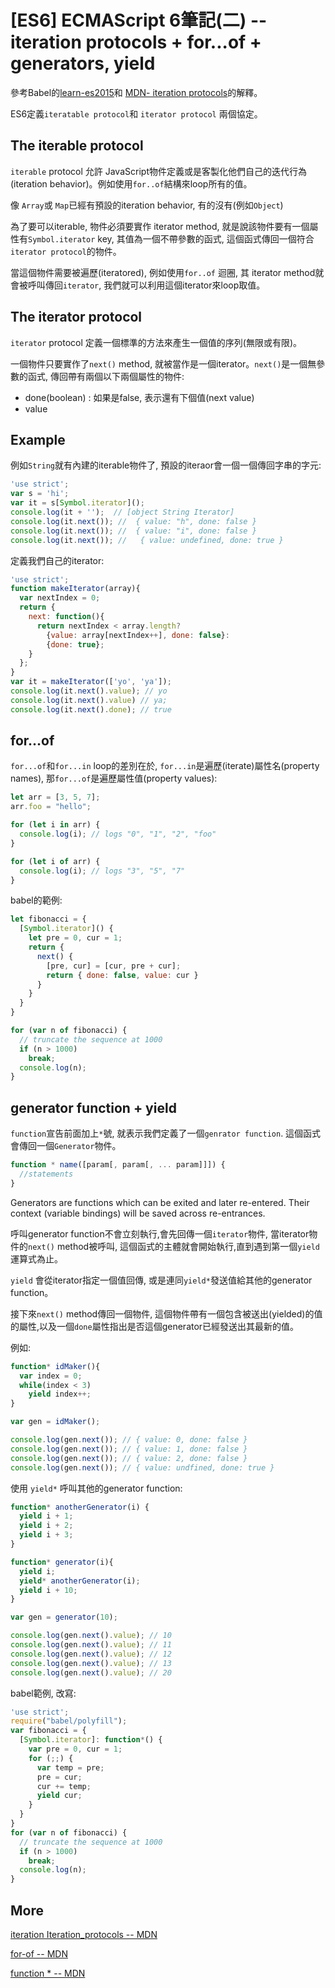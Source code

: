 # [ES6] ECMAScript 6筆記(二) -- iteration protocols + for...of + generators, yield

參考Babel的[learn-es2015](https://babeljs.io/docs/learn-es2015/)和 [MDN- iteration protocols](https://developer.mozilla.org/en-US/docs/Web/JavaScript/Reference/Iteration_protocols)的解釋。


ES6定義`iteratable protocol`和 `iterator protocol` 兩個協定。

## The iterable protocol 

`iterable` protocol 允許 JavaScript物件定義或是客製化他們自己的迭代行為(iteration behavior)。例如使用`for..of`結構來loop所有的值。

像 `Array`或 `Map`已經有預設的iteration behavior, 有的沒有(例如`Object`)


為了要可以iterable, 物件必須要實作 iterator method, 就是說該物件要有一個屬性有`Symbol.iterator` key, 其值為一個不帶參數的函式, 這個函式傳回一個符合 `iterator protocol`的物件。

當這個物件需要被遍歷(iteratored), 例如使用`for..of` 迴圈, 其 iterator method就會被呼叫傳回`iterator`, 我們就可以利用這個iterator來loop取值。

## The iterator protocol 

`iterator` protocol 定義一個標準的方法來產生一個值的序列(無限或有限)。

一個物件只要實作了`next()` method, 就被當作是一個iterator。`next()`是一個無參數的函式, 傳回帶有兩個以下兩個屬性的物件: 

  - done(boolean) : 如果是false, 表示還有下個值(next value)
  - value 


## Example 

例如`String`就有內建的iterable物件了, 預設的iteraor會一個一個傳回字串的字元: 

``` js 
'use strict';
var s = 'hi';
var it = s[Symbol.iterator]();
console.log(it + '');  // [object String Iterator]
console.log(it.next()); //  { value: "h", done: false }
console.log(it.next()); //  { value: "i", done: false }
console.log(it.next()); //   { value: undefined, done: true }
```

定義我們自己的iterator: 

``` js
'use strict';
function makeIterator(array){
  var nextIndex = 0;
  return {
    next: function(){
      return nextIndex < array.length?
        {value: array[nextIndex++], done: false}:
        {done: true};
    }
  };
}
var it = makeIterator(['yo', 'ya']);
console.log(it.next().value); // yo
console.log(it.next().value) // ya;
console.log(it.next().done); // true
```

## for...of 

`for...of`和`for...in` loop的差別在於, `for...in`是遍歷(iterate)屬性名(property names), 那`for...of`是遍歷屬性值(property values):

``` js
let arr = [3, 5, 7];
arr.foo = "hello";

for (let i in arr) {
  console.log(i); // logs "0", "1", "2", "foo"
}

for (let i of arr) {
  console.log(i); // logs "3", "5", "7"
}
```

babel的範例: 

``` js
let fibonacci = {
  [Symbol.iterator]() {
    let pre = 0, cur = 1;
    return {
      next() {
        [pre, cur] = [cur, pre + cur];
        return { done: false, value: cur }
      }
    }
  }
}

for (var n of fibonacci) {
  // truncate the sequence at 1000
  if (n > 1000)
    break;
  console.log(n);
}
```

## generator function + yield

`function`宣告前面加上`*`號, 就表示我們定義了一個`genrator function`. 這個函式會傳回一個`Generator`物件。

``` js
function * name([param[, param[, ... param]]]) {
  //statements
}
```

Generators are functions which can be exited and later re-entered. Their context (variable bindings) will be saved across re-entrances.

呼叫generator function不會立刻執行,會先回傳一個`iterator`物件, 當iterator物件的`next()` method被呼叫, 這個函式的主體就會開始執行,直到遇到第一個`yield`運算式為止。

`yield` 會從iterator指定一個值回傳, 或是連同`yield*`發送值給其他的generator function。

接下來`next()` method傳回一個物件, 這個物件帶有一個包含被送出(yielded)的值的屬性,以及一個`done`屬性指出是否這個generator已經發送出其最新的值。

例如: 

``` js
function* idMaker(){
  var index = 0;
  while(index < 3)
    yield index++;
}

var gen = idMaker();

console.log(gen.next()); // { value: 0, done: false }
console.log(gen.next()); // { value: 1, done: false }
console.log(gen.next()); // { value: 2, done: false }
console.log(gen.next()); // { value: undfined, done: true }
```

使用 `yield*` 呼叫其他的generator function: 

``` js
function* anotherGenerator(i) {
  yield i + 1;
  yield i + 2;
  yield i + 3;
}

function* generator(i){
  yield i;
  yield* anotherGenerator(i);
  yield i + 10;
}

var gen = generator(10);

console.log(gen.next().value); // 10
console.log(gen.next().value); // 11
console.log(gen.next().value); // 12
console.log(gen.next().value); // 13
console.log(gen.next().value); // 20
```

babel範例, 改寫: 

``` js
'use strict';
require("babel/polyfill");
var fibonacci = {
  [Symbol.iterator]: function*() {
    var pre = 0, cur = 1;
    for (;;) {
      var temp = pre;
      pre = cur;
      cur += temp;
      yield cur;
    }
  }
}                                                                                                                                       
for (var n of fibonacci) {
  // truncate the sequence at 1000                                                                                                      
  if (n > 1000)
    break;
  console.log(n);
}
```



## More 

[iteration Iteration_protocols -- MDN](https://developer.mozilla.org/en-US/docs/Web/JavaScript/Reference/Iteration_protocols)

[for-of -- MDN](https://developer.mozilla.org/en-US/docs/Web/JavaScript/Reference/Statements/for...of)

[function * -- MDN](https://developer.mozilla.org/en-US/docs/Web/JavaScript/Reference/Statements/function*)
